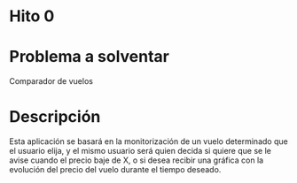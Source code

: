 # Hito 0

# Problema a solventar
Comparador de vuelos 

# Descripción 
Esta aplicación se basará en la monitorización de un vuelo determinado que el usuario elija, y el mismo usuario será quien decida si quiere que se le avise cuando el precio baje de X, o si desea recibir una gráfica con la evolución del precio del vuelo durante el tiempo deseado.


